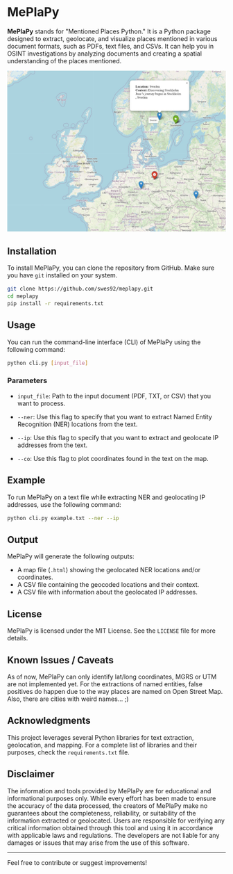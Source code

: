 # MePlaPy

**MePlaPy** stands for "Mentioned Places Python." It is a Python package designed to extract, geolocate, and visualize places mentioned in various document formats, such as PDFs, text files, and CSVs. It can help you in OSINT investigations by analyzing documents and creating a spatial understanding of the places mentioned.

![Screenshot of MePlaPy](screen01.JPG)

## Installation

To install MePlaPy, you can clone the repository from GitHub. Make sure you have `git` installed on your system.

```bash
git clone https://github.com/swes92/meplapy.git
cd meplapy
pip install -r requirements.txt
```

## Usage

You can run the command-line interface (CLI) of MePlaPy using the following command:

```bash
python cli.py [input_file]
```

### Parameters

- `input_file`: Path to the input document (PDF, TXT, or CSV) that you want to process.

- `--ner`: Use this flag to specify that you want to extract Named Entity Recognition (NER) locations from the text.
- `--ip`: Use this flag to specify that you want to extract and geolocate IP addresses from the text.
- `--co`: Use this flag to plot coordinates found in the text on the map.

## Example

To run MePlaPy on a text file while extracting NER and geolocating IP addresses, use the following command:

```bash
python cli.py example.txt --ner --ip
```

## Output

MePlaPy will generate the following outputs:
- A map file (`.html`) showing the geolocated NER locations and/or coordinates.
- A CSV file containing the geocoded locations and their context.
- A CSV file with information about the geolocated IP addresses.

## License

MePlaPy is licensed under the MIT License. See the `LICENSE` file for more details.

## Known Issues / Caveats

As of now, MePlaPy can only identify lat/long coordinates, MGRS or UTM are not implemented yet.
For the extractions of named entities, false positives do happen due to the way places are named on Open Street Map. Also, there are cities with weird names... ;)

## Acknowledgments

This project leverages several Python libraries for text extraction, geolocation, and mapping. For a complete list of libraries and their purposes, check the `requirements.txt` file.

## Disclaimer

The information and tools provided by MePlaPy are for educational and informational purposes only. While every effort has been made to ensure the accuracy of the data processed, the creators of MePlaPy make no guarantees about the completeness, reliability, or suitability of the information extracted or geolocated. Users are responsible for verifying any critical information obtained through this tool and using it in accordance with applicable laws and regulations. The developers are not liable for any damages or issues that may arise from the use of this software.

---

Feel free to contribute or suggest improvements!

